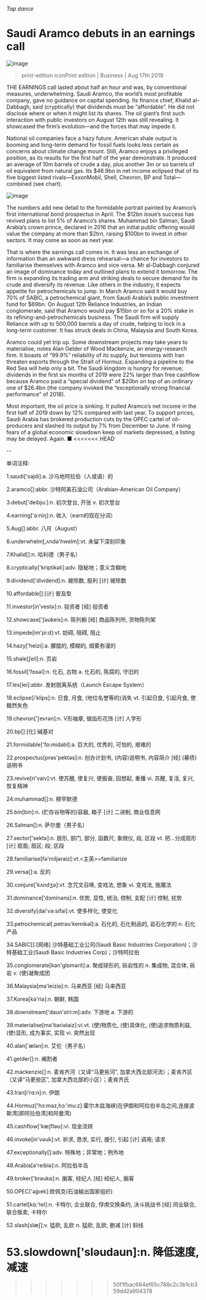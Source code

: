 ###### Tap dance
# Saudi Aramco debuts in an earnings call 
![image](images/20190817_WBP002_0.jpg) 
> print-edition iconPrint edition | Business | Aug 17th 2019 
THE EARNINGS call lasted about half an hour and was, by conventional measures, underwhelming. Saudi Aramco, the world’s most profitable company, gave no guidance on capital spending. Its finance chief, Khalid al-Dabbagh, said (cryptically) that dividends must be “affordable”. He did not disclose where or when it might list its shares. The oil giant’s first such interaction with public investors on August 12th was still revealing. It showcased the firm’s evolution—and the forces that may impede it. 
National oil companies face a hazy future. American shale output is booming and long-term demand for fossil fuels looks less certain as concerns about climate change mount. Still, Aramco enjoys a privileged position, as its results for the first half of the year demonstrate. It produced an average of 10m barrels of crude a day, plus another 3m or so barrels of oil equivalent from natural gas. Its $46.9bn in net income eclipsed that of its five biggest listed rivals—ExxonMobil, Shell, Chevron, BP and Total—combined (see chart). 
![image](images/20190817_WBC580.png) 
The numbers add new detail to the formidable portrait painted by Aramco’s first international bond prospectus in April. The $12bn issue’s success has revived plans to list 5% of Aramco’s shares. Muhammad bin Salman, Saudi Arabia’s crown prince, declared in 2016 that an initial public offering would value the company at more than $2trn, raising $100bn to invest in other sectors. It may come as soon as next year. 
That is where the earnings call comes in. It was less an exchange of information than an awkward dress rehearsal—a chance for investors to familiarise themselves with Aramco and vice versa. Mr al-Dabbagh conjured an image of dominance today and outlined plans to extend it tomorrow. The firm is expanding its trading arm and striking deals to secure demand for its crude and diversify its revenue. Like others in the industry, it expects appetite for petrochemicals to jump. In March Aramco said it would buy 70% of SABIC, a petrochemical giant, from Saudi Arabia’s public investment fund for $69bn. On August 12th Reliance Industries, an Indian conglomerate, said that Aramco would pay $15bn or so for a 20% stake in its refining-and-petrochemicals business. The Saudi firm will supply Reliance with up to 500,000 barrels a day of crude, helping to lock in a long-term customer. It has struck deals in China, Malaysia and South Korea. 
Aramco could yet trip up. Some downstream projects may take years to materialise, notes Alan Gelder of Wood Mackenzie, an energy-research firm. It boasts of “99.9%” reliability of its supply, but tensions with Iran threaten exports through the Strait of Hormuz. Expanding a pipeline to the Red Sea will help only a bit. The Saudi kingdom is hungry for revenue; dividends in the first six months of 2019 were 22% larger than free cashflow because Aramco paid a “special dividend” of $20bn on top of an ordinary one of $26.4bn (the company invoked the “exceptionally strong financial performance” of 2018). 
Most important, the oil price is sinking. It pulled Aramco’s net income in the first half of 2019 down by 12% compared with last year. To support prices, Saudi Arabia has brokered production cuts by the OPEC cartel of oil-producers and slashed its output by 7% from December to June. If rising fears of a global economic slowdown keep oil markets depressed, a listing may be delayed. Again. ■ 
<<<<<<< HEAD
-- 
 单词注释:
1.saudi['sajdi]:a. 沙乌地阿拉伯（人或语）的 
2.aramco[]:abbr. 沙特阿美石油公司（Arabian-American Oil Company） 
3.debut['deibju:]:n. 初次登台, 开张 v. 初次登台 
4.earning['ә:niŋ]:n. 收入（earn的现在分词） 
5.Aug[]:abbr. 八月（August） 
6.underwhelm[,ʌndә'hwelm]:vt. 未留下深刻印象 
7.Khalid[]:n. 哈利德（男子名） 
8.cryptically['kriptikəli]:adv. 隐秘地；意义含糊地 
9.dividend['dividend]:n. 被除数, 股利 [计] 被除数 
10.affordable[]:[计] 普及型 
11.investor[in'vestә]:n. 投资者 [经] 投资者 
12.showcase['ʃәukeis]:n. 陈列橱 [经] 商品陈列所, 货物陈列架 
13.impede[im'pi:d]:vt. 妨碍, 阻碍, 阻止 
14.hazy['heizi]:a. 朦胧的, 模糊的, 烟雾弥漫的 
15.shale[ʃeil]:n. 页岩 
16.fossil['fɒsәl]:n. 化石, 古物 a. 化石的, 陈腐的, 守旧的 
17.les[lei]:abbr. 发射脱离系统（Launch Escape System） 
18.eclipse[i'klips]:n. 日食, 月食, (地位名誉等的)消失 vt. 引起日食, 引起月食, 使黯然失色 
19.chevron['ʃevrәn]:n. V形袖章, 锯齿形花饰 [计] 人字形 
20.bp[]:[化] 碱基对 
21.formidable['fɒ:midәbl]:a. 巨大的, 优秀的, 可怕的, 艰难的 
22.prospectus[prәs'pektәs]:n. 创办计划书, (内容)说明书, 内容简介 [经] (募债)说明书 
23.revive[ri'vaiv]:vt. 使苏醒, 使复兴, 使振奋, 回想起, 重播 vi. 苏醒, 复活, 复兴, 恢复精神 
24.muhammad[]:n. 穆罕默德 
25.bin[bin]:n. (贮存谷物等的)容器, 箱子 [计] 二进制, 商业信息网 
26.Salman[]:n. 萨尔曼（男子名） 
27.sector['sektә]:n. 扇形, 部门, 部分, 函数尺, 象限仪, 段, 区段 vt. 把...分成扇形 [计] 扇面; 扇区; 段; 区段 
28.familiarise[fә'miljәraiz]:vt.<主英>=familiarize 
29.versa[]:a. 反的 
30.conjure['kʌndʒә]:vt. 念咒文召唤, 变戏法, 想象 vi. 变戏法, 施魔法 
31.dominance['dɔminәns]:n. 优势, 显性, 统治, 控制, 支配 [计] 控制, 扰势 
32.diversify[dai'vә:sifai]:vt. 使多样化, 使变化 
33.petrochemical[.petrәu'kemikәl]:a. 石化的, 石化制品的, 岩石化学的 n. 石化产品 
34.SABIC[]:[网络] 沙特基础工业公司(Saudi Basic Industries Corporation)；沙特基础工业(Saudi Basic Industries Corp)；沙特阿拉伯 
35.conglomerate[kәn'glɒmәrit]:a. 聚成球形的, 砾岩性的 n. 集成物, 混合体, 砾岩 v. (使)凝聚成团 
36.Malaysia[mә'leiziә]:n. 马来西亚 [经] 马来西亚 
37.Korea[kә'riә]:n. 朝鲜, 韩国 
38.downstream['daun'stri:m]:adv. 下游地 a. 下游的 
39.materialise[mә'tiәriәlaiz]:vi.vt. (使)物质化, (使)具体化, (使)追求物质利益, (使)显形, 成为事实, 实现 vi. 突然出现 
40.alan['ælәn]:n. 艾伦（男子名） 
41.gelder[]:n. 阉割者 
42.mackenzie[]:n. 麦肯齐河（又译“马更些河”, 加拿大西北部河流）；麦肯齐区（又译“马更些区”, 加拿大西北部的小区）；麦肯齐氏 
43.Iran[i'rɑ:n]:n. 伊朗 
44.Hormuz['hɔ:mәz,hɔ:'mu:z]:霍尔木兹海峡(在伊朗和阿拉伯半岛之间,连接波斯湾[即阿拉伯湾]和阿曼湾) 
45.cashflow['kæʃfləʊ]:vi. 现金流转 
46.invoke[in'vәuk]:vt. 祈求, 恳求, 实行, 援引, 引起 [计] 调用; 请求 
47.exceptionally[]:adv. 特殊地；异常地；例外地 
48.Arabia[ә'reibiә]:n. 阿拉伯半岛 
49.broker['brәukә]:n. 掮客, 经纪人 [经] 经纪人, 掮客 
50.OPEC['әjpek]:欧佩克(石油输出国家组织) 
51.cartel[kɑ:'tel]:n. 卡特尔, 企业联合, 俘虏交换条约, 决斗挑战书 [经] 同业联合, 联合贩卖, 卡特尔 
52.slash[slæʃ]:v. 猛砍, 乱砍 n. 猛砍, 乱砍, 删减 [计] 斜线 
53.slowdown['slәudaun]:n. 降低速度, 减速 
=======
>>>>>>> 50f1fbac684ef65c788c2c3b1cb359dd2a904378
